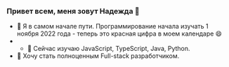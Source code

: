 ### Привет всем, меня зовут Надежда 👋

- 🔭 Я в самом начале пути. Программирование начала изучать 1 ноября 2022 года - теперь это красная цифра в моем календаре 😄
- - 🌱 Сейчас изучаю JavaScript, TypeScript, Java, Python.
- 💬 Хочу стать полноценным Full-stack разработчиком.

<!--
**NadyaDor/NadyaDor** is a ✨ _special_ ✨ repository because its `README.md` (this file) appears on your GitHub profile.

Here are some ideas to get you started:

- 🔭 I’m currently working on ...
- 🌱 I’m currently learning ...
- 👯 I’m looking to collaborate on ...
- 🤔 I’m looking for help with ...
- 💬 Ask me about ...
- 📫 How to reach me: ...
- 😄 Pronouns: ...
- ⚡ Fun fact: ...
-->
